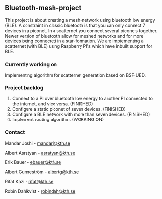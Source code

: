 ## Bluetooth-mesh-project

This project is about creating a mesh-network using bluetooth low energy (BLE). A constraint in classic bluetooth is that you can only connect 7 devices in a piconet. In a scatternet you connect several piconets together.  Newer version of bluetooth allow for meshed networks and for more devices being connected in a star-formation. We are implementing a scatternet (with BLE) using Raspberry PI's which have inbuilt support for BLE. 

### Currently working on

Implementing algorithm for scatternet generation based on BSF-UED.

### Project backlog
1. Connect to a PI over bluetooth low energy to another PI connected to the internet, and vice versa. (FINISHED)
2. Configure a static piconet of seven devices. (FINISHED)
3. Configure a BLE network with more than seven devices. (FINISHED)
4. Implement routing algorithm. (WORKING ON)

### Contact
Mandar Joshi - mandarj@kth.se

Albert Asratyan - asratyan@kth.se

Erik Bauer - ebauer@kth.se

Albert Gunneström - albertg@kth.se

Rifat Kazi - rifat@kth.se

Robin Dahlkvist - robindah@kth.se
